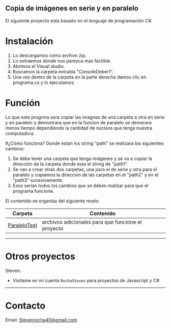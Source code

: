 ## Copia de imágenes en serie y en paralelo 

El siguiente proyecto esta basado en el lenguaje de programación *C#*.



# Instalación

1. Lo descargamos como archivo zip.
2. Lo extraemos donde nos parezca mas factible.
3. Abrimos el Visual studio.
4. Buscamos la carpeta extraida "ConsoleDeber1".
5. Una vez dentro de la carpeta en la parte derecha damos clic en programa.cs y lo ejecutamos.


# Función
Lo que este progrma sera copiar las imagnes de una carpeta a otra en serie y en paralelo y demostrara que en la funcion de paralelo se demorara menos tiempo dependiendo la cantidad de núcleos que tenga nuestra computadora.

#¿Cómo funciona?
Donde estan los string "path" se realizara los siguientes cambios:
1. Se debe tener una carpeta que tenga imágenes y se va a copiar la dirección de la carpeta donde esta el string de "path1".
2. Se van a crear otras dos carpetas, una para el de serie y otra para el paralelo y copiamos la direccion de las carpetas en el "path2" y en el "path3" sucesivamente.
3. Esos serian todos los cambios que se deben realizar para que el programa funcione.

El contenido se organiza del siguiente modo:

| Carpeta              | Contenido |
| -------------------- | --------- |
| [ParaleloTest](./ParaleloTest) |archivos adicionales para que funcione el proyecto|



---

# Otros proyectos 

Steven:
* Visitame en mi cuenta `RochaSteven` para proyectos de Javascript y C#.

---

# Contacto

Email: Stevenrocha40@gmail.com
